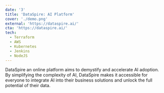 ```yaml
---
date: '3'
title: 'DataSpire: AI Platform'
cover: './demo.png'
external: 'https://dataspire.ai/'
cta: 'https://dataspire.ai/'
tech:
  - Terraform
  - AWS
  - Kubernetes
  - Jenkins
  - NodeJS
---
```


DataSpire an online platform aims to demystify and accelerate AI adoption. By simplifying the complexity of AI, DataSpire makes it accessible for everyone to integrate AI into their business solutions and unlock the full potential of their data.
